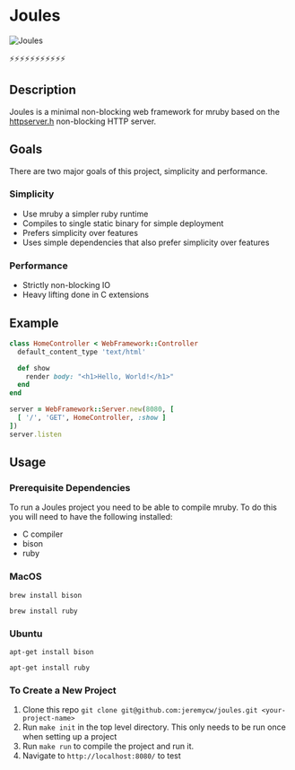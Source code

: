 # Joules

![Joules](https://user-images.githubusercontent.com/556462/80031798-366a3380-84b8-11ea-914b-8986d9802a8b.png)

⚡⚡⚡⚡⚡⚡⚡⚡⚡⚡⚡

## Description

Joules is a minimal non-blocking web framework for mruby based on the [httpserver.h](https://github.com/jeremycw/httpserver.h) non-blocking HTTP server.

## Goals

There are two major goals of this project, simplicity and performance.

### Simplicity

- Use mruby a simpler ruby runtime
- Compiles to single static binary for simple deployment
- Prefers simplicity over features
- Uses simple dependencies that also prefer simplicity over features

### Performance

- Strictly non-blocking IO
- Heavy lifting done in C extensions

## Example

```ruby
class HomeController < WebFramework::Controller
  default_content_type 'text/html'

  def show
    render body: "<h1>Hello, World!</h1>"
  end
end

server = WebFramework::Server.new(8080, [
  [ '/', 'GET', HomeController, :show ]
])
server.listen
```

## Usage

### Prerequisite Dependencies

To run a Joules project you need to be able to compile mruby. To do this you will need to have the following installed:

- C compiler
- bison
- ruby

### MacOS

`brew install bison`

`brew install ruby`

### Ubuntu

`apt-get install bison`

`apt-get install ruby`

### To Create a New Project

1. Clone this repo `git clone git@github.com:jeremycw/joules.git <your-project-name>`
2. Run `make init` in the top level directory. This only needs to be run once when setting up a project
3. Run `make run` to compile the project and run it.
4. Navigate to `http://localhost:8080/` to test

